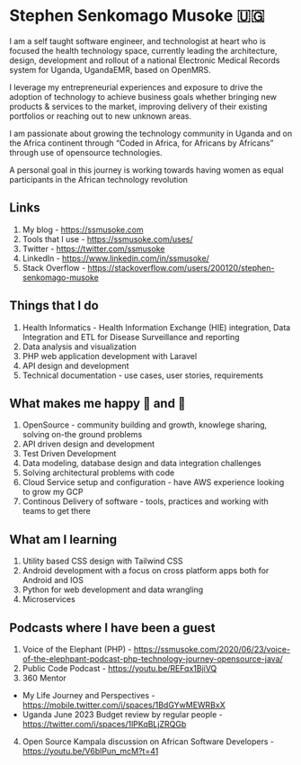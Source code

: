 # Stephen Senkomago Musoke 🇺🇬

I am a self taught software engineer, and technologist at heart who is focused the health technology space, currently leading the architecture, design, development and rollout of a national Electronic Medical Records system for Uganda, UgandaEMR, based on OpenMRS.

I leverage my entrepreneurial experiences and exposure to drive the adoption of technology to achieve business goals whether bringing new products & services to the market, improving delivery of their existing portfolios or reaching out to new unknown areas.

I am passionate about growing the technology community in Uganda and on the Africa continent through “Coded in Africa, for Africans by Africans” through use of opensource technologies. 

A personal goal in this journey is working towards having women as equal participants in the African technology revolution

## Links 

1. My blog - https://ssmusoke.com 
2. Tools that I use - https://ssmusoke.com/uses/
2. Twitter - https://twitter.com/ssmusoke
3. LinkedIn - https://www.linkedin.com/in/ssmusoke/
4. Stack Overflow - https://stackoverflow.com/users/200120/stephen-senkomago-musoke 

## Things that I do 

1. Health Informatics - Health Information Exchange (HIE) integration, Data Integration and ETL for Disease Surveillance and reporting
2. Data analysis and visualization
3. PHP web application development with Laravel 
4. API design and development 
5. Technical documentation - use cases, user stories, requirements


## What makes me happy :tea: and :goat:

1. OpenSource - community building and growth, knowlege sharing, solving on-the ground problems
2. API driven design and development 
3. Test Driven Development 
4. Data modeling, database design and data integration challenges 
5. Solving architectural problems with code 
6. Cloud Service setup and configuration - have AWS experience looking to grow my GCP
7. Continous Delivery of software - tools, practices and working with teams to get there

## What am I learning 
1. Utility based CSS design with Tailwind CSS 
2. Android development with a focus on cross platform apps both for Android and IOS
3. Python for web development and data wrangling
4. Microservices

## Podcasts where I have been a guest 
1. Voice of the Elephant (PHP) -  https://ssmusoke.com/2020/06/23/voice-of-the-elephpant-podcast-php-technology-journey-opensource-java/
2. Public Code Podcast - https://youtu.be/REFqx1BjiVQ
3. 360 Mentor
- My Life Journey and Perspectives - https://mobile.twitter.com/i/spaces/1BdGYwMEWRBxX
- Uganda June 2023 Budget review by regular people - https://twitter.com/i/spaces/1lPKqBLjZRQGb
4. Open Source Kampala discussion on African Software Developers - https://youtu.be/V6blPun_mcM?t=41
